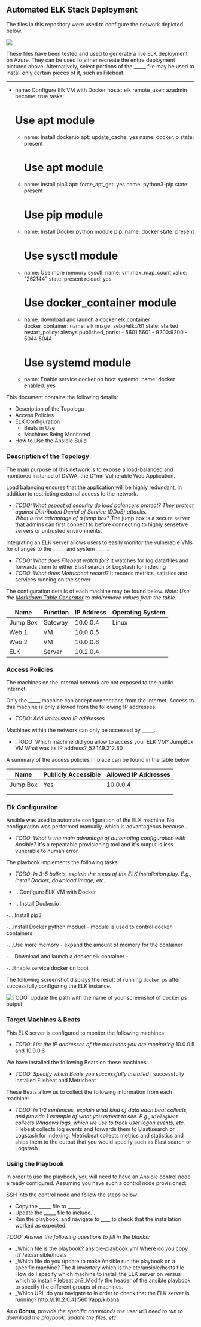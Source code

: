 ## Automated ELK Stack Deployment

The files in this repository were used to configure the network depicted below.

![](Diagram/Diagram.drawio.png)

These files have been tested and used to generate a live ELK deployment on Azure. They can be used to either recreate the entire deployment pictured above. Alternatively, select portions of the _____ file may be used to install only certain pieces of it, such as Filebeat.

  - ---
- name: Configure Elk VM with Docker
  hosts: elk
  remote_user: azadmin
  become: true
  tasks:
    # Use apt module
    - name: Install docker.io
      apt:
        update_cache: yes
        name: docker.io
        state: present
      # Use apt module
    - name: Install pip3
      apt:
        force_apt_get: yes
        name: python3-pip
        state: present
      # Use pip module
    - name: Install Docker python module
      pip:
        name: docker
        state: present
      # Use sysctl module
    - name: Use more memory
      sysctl:
        name: vm.max_map_count
        value: "262144"
        state: present
        reload: yes
      # Use docker_container module
    - name: download and launch a docker elk container
      docker_container:
        name: elk
        image: sebp/elk:761
        state: started
        restart_policy: always
        published_ports:
          - 5601:5601
          - 9200:9200
          - 5044:5044
      # Use systemd module
    - name: Enable service docker on boot
      systemd:
        name: docker
        enabled: yes

This document contains the following details:
- Description of the Topologu
- Access Policies
- ELK Configuration
  - Beats in Use
  - Machines Being Monitored
- How to Use the Ansible Build


### Description of the Topology

The main purpose of this network is to expose a load-balanced and monitored instance of DVWA, the D*mn Vulnerable Web Application.

Load balancing ensures that the application will be highly redundant, in addition to restricting external access to the network.
- _TODO: What aspect of security do load balancers protect? 
They protect against Distributed Denial of Service (DDoS) attacks.  
What is the advantage of a jump box?_
	The jump box is a secure server that admins can first connect to before connecting to highly sensetive servers or untrusted environments.

Integrating an ELK server allows users to easily monitor the vulnerable VMs for changes to the _____ and system _____.
- _TODO: What does Filebeat watch for?_
	It watches for log data/files and forwards them to either Elastisearch or Logstash for indexing 
- _TODO: What does Metricbeat record?_
	It records metrics, satistics and services running on the server

The configuration details of each machine may be found below.
_Note: Use the [Markdown Table Generator](http://www.tablesgenerator.com/markdown_tables) to add/remove values from the table_.

| Name     | Function | IP Address | Operating System |
|----------|----------|------------|------------------|
| Jump Box | Gateway  | 10.0.0.4   | Linux            |
| Web 1     |VM           | 10.0.0.5  | |
| Web 2     |VM          | 10.0.0.6  | 
| ELK           | Server     |  10.2.0.4  |                  

### Access Policies

The machines on the internal network are not exposed to the public Internet. 

Only the _____ machine can accept connections from the Internet. Access to this machine is only allowed from the following IP addresses:
- _TODO: Add whitelisted IP addresses_

Machines within the network can only be accessed by _____.
- _TODO: Which machine did you allow to access your ELK VM? JumpBox VM What was its IP address?_52.149.212.80

A summary of the access policies in place can be found in the table below.

| Name     | Publicly Accessible | Allowed IP Addresses |
|----------|---------------------|----------------------|
| Jump Box | Yes                           | 10.0.0.4    |
|          |                     |                      |
|          |                     |                      |

### Elk Configuration

Ansible was used to automate configuration of the ELK machine. No configuration was performed manually, which is advantageous because...
- _TODO: What is the main advantage of automating configuration with Ansible?_
	It's a repeatable provisioning tool and it's output is less vunerable to human error

The playbook implements the following tasks:
- _TODO: In 3-5 bullets, explain the steps of the ELK installation play. E.g., install Docker; download image; etc._
- ...Configure ELK VM with Docker 

- ...Install Docker.io

-... Install pip3

-...Install Docker python moduel - module is used to control docker containers

-...Use more memory - expand the amount of memory for the container

-... Download and launch a docker elk container - 

-...Enable service docker on boot

The following screenshot displays the result of running `docker ps` after successfully configuring the ELK instance.

![TODO: Update the path with the name of your screenshot of docker ps output](Images/docker_ps_output.png)

### Target Machines & Beats
This ELK server is configured to monitor the following machines:
- _TODO: List the IP addresses of the machines you are monitoring_
	10.0.0.5 and 10.0.0.6

We have installed the following Beats on these machines:
- _TODO: Specify which Beats you successfully installed_
	I successfully installed Filebeat and Metricbeat

These Beats allow us to collect the following information from each machine:
- _TODO: In 1-2 sentences, explain what kind of data each beat collects, and provide 1 example of what you expect to see. E.g., `Winlogbeat` collects Windows logs, which we use to track user logon events, etc._
	Filebeat collects log events and forwards them to Elastisearch or Logstash for indexing. Metricbeat collects metrics and statistics and ships them to the output that you would specify such as Elastisearch or Logstash

### Using the Playbook
In order to use the playbook, you will need to have an Ansible control node already configured. Assuming you have such a control node provisioned: 

SSH into the control node and follow the steps below:
- Copy the _____ file to _____.
- Update the _____ file to include...
- Run the playbook, and navigate to ____ to check that the installation worked as expected.

_TODO: Answer the following questions to fill in the blanks:_
- _Which file is the playbook? ansible-playbook.yml Where do you copy it? /etc/ansible/hosts
- _Which file do you update to make Ansible run the playbook on a specific machine? The # inventory which is the etc/ansible/hosts file How do I specify which machine to install the ELK server on versus which to install Filebeat on?_Modify the header of the ansible playbook to specify the different groups of machines. 
- _Which URL do you navigate to in order to check that the ELK server is running? http://[10.2.0.4]:5601/app/kibana

_As a **Bonus**, provide the specific commands the user will need to run to download the playbook, update the files, etc._
